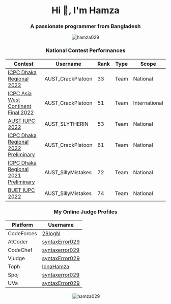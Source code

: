 <h1 align="center">Hi 👋, I'm Hamza</h1>
<h3 align="center">A passionate programmer from Bangladesh</h3>

<p align="center"> <img src="https://komarev.com/ghpvc/?username=hamza029&label=Profile%20views&color=0e75b6&style=flat" alt="hamza029" /> </p>

<div align="center">
  <h3>National Contest Performances</h3>

| Contest | Username | Rank | Type | Scope
| -- | -------- | ----------- | ---- | ---- |
| [ICPC Dhaka Regional 2022](https://algo.codemarshal.org/contests/dhaka-22/standings) | AUST_CrackPlatoon | 33 | Team | National |
| [ICPC Asia West Continent Final 2022](https://icpc.codedrills.io/contests/icpc-asia-west-continent-final-contest-2022/scoreboard) | AUST_CrackPlatoon | 51 | Team | International |
| [AUST IUPC 2022](https://algo.codemarshal.org/contests/aust-2022/standings) | AUST_SLYTHERIN | 53 | Team | National |
| [ICPC Dhaka Regional 2022 Preliminary](https://algo.codemarshal.org/contests/icpc-dhaka-22-preli/standings) | AUST_CrackPlatoon | 61 | Team | National |
| [ICPC Dhaka Regional 2021 Preliminary](https://algo.codemarshal.org/contests/icpc-dhaka-21-preli/standings) | AUST_SillyMistakes | 72 | Team | National |
| [BUET IUPC 2022](https://toph.co/c/buet-inter-university-2022/standings) | AUST_SillyMistakes | 74 | Team | National |
</div>


<div align="center">
<h3>My Online Judge Profiles</h3>

| Platform | Username
| -- | -------- |
| CodeForces | [29logN](https://codeforces.com/profile/29logN) |
| AtCoder | [syntaxError029](https://atcoder.jp/users/syntaxError029) |
| CodeChef | [syntaxerror029](https://www.codechef.com/users/syntaxerror029) |
| Vjudge | [syntaxError029](https://vjudge.net/user/syntaxError029) |
| Toph | [IbnaHamza](https://toph.co/u/IbnaHamza) |
| Spoj | [syntaxerror029](https://www.spoj.com/users/syntaxerror029/) |
| UVa | [syntaxError029](https://uhunt.onlinejudge.org/id/1191146) |
</div>


<p align="center">&nbsp;<img align="center" src="https://github-readme-stats.vercel.app/api?username=hamza029&show_icons=true&locale=en" alt="hamza029" /></p>

